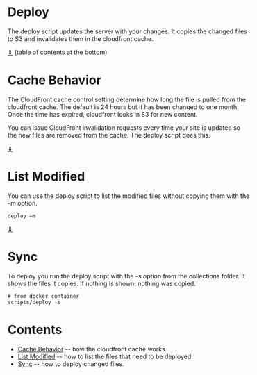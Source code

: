 # Deploy

The deploy script updates the server with your changes.  It copies the
changed files to S3 and invalidates them in the cloudfront cache.

[⬇](#Contents) (table of contents at the bottom)

# Cache Behavior

The CloudFront cache control setting determine how long the file is
pulled from the cloudfront cache. The default is 24 hours but it has
been changed to one month. Once the time has expired, cloudfront looks
in S3 for new content.

You can issue CloudFront invalidation requests every time your site is
updated so the new files are removed from the cache.  The deploy
script does this.

[⬇](#Contents)

# List Modified

You can use the deploy script to list the modified files without
copying them with the -m option.

~~~
deploy —m
~~~

[⬇](#Contents)

# Sync

To deploy you run the deploy script with the -s option from the
collections folder. It shows the files it copies. If nothing is shown,
nothing was copied.

~~~
# from docker container
scripts/deploy -s
~~~

<style>body { max-width: 40em}</style>

# Contents

* [Cache Behavior](#cache-behavior) -- how the cloudfront cache works.
* [List Modified](#list-modified) -- how to list the files that need to be deployed.
* [Sync](#sync) -- how to deploy changed files.
